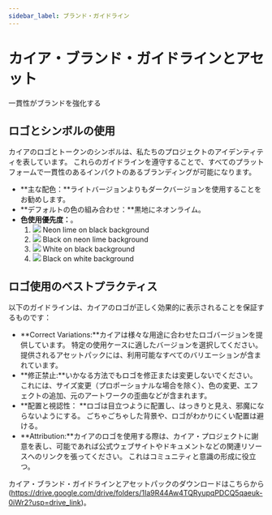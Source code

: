 ```yaml
---
sidebar_label: ブランド・ガイドライン
---
```


# カイア・ブランド・ガイドラインとアセット

一貫性がブランドを強化する

## ロゴとシンボルの使用

カイアのロゴとトークンのシンボルは、私たちのプロジェクトのアイデンティティを表しています。  これらのガイドラインを遵守することで、すべてのプラットフォームで一貫性のあるインパクトのあるブランディングが可能になります。

- \*\*主な配色：\*\*ライトバージョンよりもダークバージョンを使用することをお勧めします。
- \*\*デフォルトの色の組み合わせ：\*\*黒地にネオンライム。
- **色使用優先度：**。
  1. ![](/img/misc/kaia_brandmark_neonlime_on_black.png) Neon lime on black background
  2. ![](/img/misc/kaia_brandmark_black_on_neonlime.png) Black on neon lime background
  3. ![](/img/misc/kaia_brandmark_white_on_black.png) White on black background
  4. ![](/img/misc/kaia_brandmark_black_on_white.png) Black on white background

## ロゴ使用のベストプラクティス

以下のガイドラインは、カイアのロゴが正しく効果的に表示されることを保証するものです：

- \*\*Correct Variations:\*\*カイアは様々な用途に合わせたロゴバージョンを提供しています。 特定の使用ケースに適したバージョンを選択してください。  提供されるアセットパックには、利用可能なすべてのバリエーションが含まれています。
- \*\*修正禁止:\*\*いかなる方法でもロゴを修正または変更しないでください。 これには、サイズ変更（プロポーショナルな場合を除く）、色の変更、エフェクトの追加、元のアートワークの歪曲などが含まれます。
- \*\*配置と視認性： \*\*ロゴは目立つように配置し、はっきりと見え、邪魔にならないようにする。  ごちゃごちゃした背景や、ロゴがわかりにくい配置は避ける。
- \*\*Attribution:\*\*カイアのロゴを使用する際は、カイア・プロジェクトに謝意を表し、可能であれば公式ウェブサイトやドキュメントなどの関連リソースへのリンクを張ってください。 これはコミュニティと意識の形成に役立つ。

カイア・ブランド・ガイドラインとアセットパックのダウンロードはこちらから(https://drive.google.com/drive/folders/1Ia9R44Aw4TQRyupqPDCQ5qaeuk-0iWr2?usp=drive_link)。
